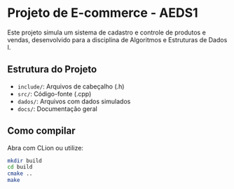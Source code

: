 # Projeto de E-commerce - AEDS1

Este projeto simula um sistema de cadastro e controle de produtos e vendas, desenvolvido para a disciplina de Algoritmos e Estruturas de Dados I.

## Estrutura do Projeto

- `include/`: Arquivos de cabeçalho (.h)
- `src/`: Código-fonte (.cpp)
- `dados/`: Arquivos com dados simulados
- `docs/`: Documentação geral

## Como compilar

Abra com CLion ou utilize:

```bash
mkdir build
cd build
cmake ..
make
```
